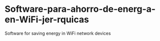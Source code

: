 # Software-para-ahorro-de-energ-a-en-WiFi-jer-rquicas
Software for saving energy in WiFi network devices
